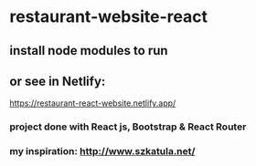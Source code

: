 # restaurant-website-react

## install node modules to run 
## or see in Netlify: 
https://restaurant-react-website.netlify.app/
### project done with React js, Bootstrap & React Router
### my inspiration: http://www.szkatula.net/
